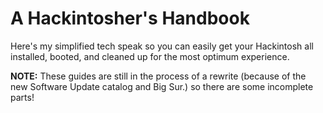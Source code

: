 # A Hackintosher's Handbook
Here's my simplified tech speak so you can easily get your Hackintosh all installed, booted, and cleaned up for the most optimum experience.

**NOTE:** These guides are still in the process of a rewrite (because of the new Software Update catalog and Big Sur.) so there are some incomplete parts!

